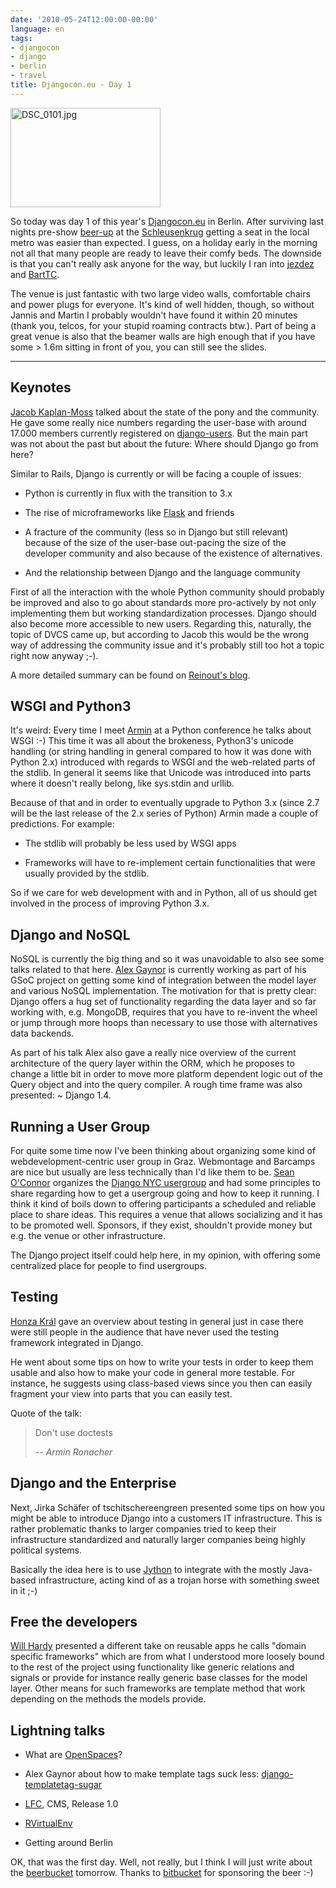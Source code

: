 ```yaml
---
date: '2010-05-24T12:00:00-00:00'
language: en
tags:
- djangocon
- django
- berlin
- travel
title: Djangocon.eu - Day 1
---
```



<a class="left" href="http://www.flickr.com/photos/zerok/4640333866/" title="DSC_0101.jpg von zerok bei Flickr"><img src="http://farm5.static.flickr.com/4070/4640333866_fc95746c42_m.jpg" width="240" height="159" alt="DSC_0101.jpg" /></a>

So today was day 1 of this year's [Djangocon.eu](http://djangocon.eu) in
Berlin. After surviving last nights pre-show [beer-up](http://beerup.org/) at
the [Schleusenkrug](http://www.schleusenkrug.de/) getting a seat in the local
metro was easier than expected. I guess, on a holiday early in the morning not
all that many people are ready to leave their comfy beds.  The downside is
that you can't really ask anyone for the way, but luckily I ran into
[jezdez](http://jannisleidel.com) and [BartTC](http://mahner.org).

The venue is just fantastic with two large video walls, comfortable chairs and
power plugs for everyone. It's kind of well hidden, though, so without Jannis
and Martin I probably wouldn't have found it within 20 minutes (thank you,
telcos, for your stupid roaming contracts btw.). Part of being a great venue
is also that the beamer walls are high enough that if you have some &gt; 1.6m
sitting in front of you, you can still see the slides.

----------------------------------


## Keynotes

[Jacob Kaplan-Moss](http://jacobian.org/) talked about the state of the pony
and the community. He gave some really nice numbers regarding the user-base
with around 17.000 members currently registered on
[django-users](http://groups.google.com/group/django-users). But the main part
was not about the past but about the future: Where should Django go from here?

Similar to Rails, Django is currently or will be facing a couple of issues:

* Python is currently in flux with the transition to 3.x

* The rise of microframeworks like [Flask](http://flask.pocoo.org/) and friends

* A fracture of the community (less so in Django but still relevant)
  because of the size of the user-base out-pacing the size of the
  developer community and also because of the existence of alternatives.

* And the relationship between Django and the language community

First of all the interaction with the whole Python community should probably
be improved and also to go about standards more pro-actively by not only
implementing them but working standardization processes. Django should also
become more accessible to new users. Regarding this, naturally, the topic of
DVCS came up, but according to Jacob this would be the wrong way of addressing
the community issue and it's probably still too hot a topic right now anyway
;-).

A more detailed summary can be found on [Reinout's blog](http://reinout.vanrees.org/weblog/2010/05/24/jacob-keynote.html).

## WSGI and Python3

It's weird: Every time I meet [Armin](http://lucumr.pocoo.org/) at a Python
conference he talks about WSGI :-) This time it was all about the brokeness,
Python3's unicode handling (or string handling in general compared to how it
was done with Python 2.x) introduced with regards to WSGI and the web-related
parts of the stdlib. In general it seems like that Unicode was introduced into
parts where it doesn't really belong, like sys.stdin and urllib.

Because of that and in order to eventually upgrade to Python 3.x (since 2.7
will be the last release of the 2.x series of Python) Armin made a couple of
predictions. For example:

* The stdlib will probably be less used by WSGI apps

* Frameworks will have to re-implement certain functionalities that were
  usually provided by the stdlib.

So if we care for web development with and in Python, all of us should get
involved in the process of improving Python 3.x.

## Django and NoSQL

NoSQL is currently the big thing and so it was unavoidable to also see some
talks related to that here. [Alex Gaynor](http://alexgaynor.net/) is currently
working as part of his GSoC project on getting some kind of integration
between the model layer and various NoSQL implementation. The motivation for
that is pretty clear: Django offers a hug set of functionality regarding the
data layer and so far working with, e.g. MongoDB, requires that you have to
re-invent the wheel or jump through more hoops than necessary to use those
with alternatives data backends.

As part of his talk Alex also gave a really nice overview of the current
architecture of the query layer within the ORM, which he proposes to change a
little bit in order to move more platform dependent logic out of the Query
object and into the query compiler. A rough time frame was also presented: ~
Django 1.4.

## Running a User Group

For quite some time now I've been thinking about organizing some kind of
webdevelopment-centric user group in Graz. Webmontage and Barcamps are nice
but usually are less technically than I'd like them to be. [Sean
O'Connor](http://www.seanoc.com/) organizes the [Django NYC
usergroup](http://www.djangonyc.org/) and had some principles to share
regarding how to get a usergroup going and how to keep it running. I think it
kind of boils down to offering participants a scheduled and reliable place to
share ideas. This requires a venue that allows socializing and it has to be
promoted well. Sponsors, if they exist, shouldn't provide money but e.g. the
venue or other infrastructure.

The Django project itself could help here, in my opinion, with offering some
centralized place for people to find usergroups.

## Testing

[Honza Král](http://www.honzakral.com/) gave an overview about testing in
general just in case there were still people in the audience that have never
used the testing framework integrated in Django.

He went about some tips on how to write your tests in order to keep them
usable and also how to make your code in general more testable. For instance,
he suggests using class-based views since you then can easily fragment your
view into parts that you can easily test.

Quote of the talk:

<blockquote>
<p>Don't use doctests</p>
<cite>-- Armin Ronacher</cite>
</blockquote>

## Django and the Enterprise

Next, Jirka Schäfer of tschitschereengreen presented some tips on how you
might be able to introduce Django into a customers IT infrastructure. This is
rather problematic thanks to larger companies tried to keep their
infrastructure standardized and naturally larger companies being highly
political systems.

Basically the idea here is to use [Jython](http://jython.org/) to integrate
with the mostly Java-based infrastructure, acting kind of as a trojan horse
with something sweet in it ;-)

## Free the developers

[Will Hardy](http://willhardy.com.au/) presented a different take on reusable
apps he calls "domain specific frameworks" which are from what I understood
more loosely bound to the rest of the project using functionality like generic
relations and signals or provide for instance really generic base classes for
the model layer. Other means for such frameworks are template method that work
depending on the methods the models provide.

## Lightning talks

* What are [OpenSpaces](http://en.wikipedia.org/wiki/Open_Space_Technology)?

* Alex Gaynor about how to make template tags suck less:
  [django-templatetag-sugar](http://github.com/alex/django-templatetag-sugar)

* [LFC](http://bitbucket.org/diefenbach/django-lfc/), CMS, Release 1.0

* [RVirtualEnv](http://github.com/kvbik/rvirtualenv)

* Getting around Berlin

OK, that was the first day. Well, not really, but I think I will just write
about the [beerbucket](http://bit.ly/beerbucket) tomorrow. Thanks to
[bitbucket](http://bitbucket.org/) for sponsoring the beer :-)
